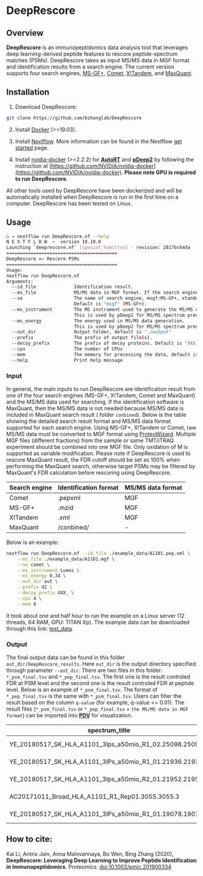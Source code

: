 # DeepRescore
## Overview
**DeepRescore** is an immunopeptidomics data analysis tool that leverages deep learning-derived peptide features to rescore peptide-spectrum matches (PSMs). DeepRescore takes as input MS/MS data in MGF format and identification results from a search engine. The current version supports four search engines, [MS-GF+](https://github.com/MSGFPlus/msgfplus), [Comet](http://comet-ms.sourceforge.net/), [X!Tandem](https://www.thegpm.org/TANDEM/), and [MaxQuant](https://maxquant.org/).

## Installation
1. Download DeepRescore:
```sh
git clone https://github.com/bzhanglab/DeepRescore
```
2. Install [Docker](https://docs.docker.com/install/) (>=19.03).

3. Install [Nextflow](https://www.nextflow.io/docs/latest/getstarted.html). More information can be found in the Nextflow [get started](https://www.nextflow.io/docs/latest/getstarted.html) page.

4. Install [nvidia-docker](https://github.com/NVIDIA/nvidia-docker) (>=2.2.2) for [**AutoRT**](https://github.com/bzhanglab/AutoRT/)  and [**pDeep2**](https://github.com/pFindStudio/pDeep/tree/master/pDeep2) by following the instruction at [https://github.com/NVIDIA/nvidia-docker](https://github.com/NVIDIA/nvidia-docker). **Please note GPU is required to run DeepRescore**.

All other tools used by DeepRescore have been dockerized and will be automatically installed when DeepRescore is run in the first time on a computer. DeepRescore has been tested on Linux.

## Usage

```sh
○ → nextflow run DeepRescore.nf --help
N E X T F L O W  ~  version 19.10.0
Launching `deeprescore.nf` [special_hamilton] - revision: 2817bc64da
=========================================
DeepRescore => Rescore PSMs
=========================================
Usage:
nextflow run DeepRescore.nf
Arguments:
  --id_file              Identification result.
  --ms_file              MS/MS data in MGF format. If the search engine is MaxQuant, this parameter is not useful.
  --se                   The name of search engine, msgf:MS-GF+, xtandem:X!Tandem, comet:Comet or maxquant:MaxQuant.
                         Default is "msgf" (MS-GF+).
  --ms_instrument        The MS instrument used to generate the MS/MS data. 
                         This is used by pDeep2 for MS/MS spectrum prediction. Default is "Lumos".
  --ms_energy            The energy used in MS/MS data generation. 
                         This is used by pDeep2 for MS/MS spectrum prediction. Default is 0.34.
  --out_dir              Output folder, default is "./output"
  --prefix               The prefix of output file(s).
  --decoy_prefix         The prefix of decoy proteins. Default is "XXX_".
  --cpu                  The number of CPUs
  --mem                  The memory for processing the data, default is 8. The unit is G.
  --help                 Print help message

```

### Input
In general, the main inputs to run DeepRescore are identification result from one of the four search engines (MS-GF+, X!Tandem, Comet and MaxQuant) and the MS/MS data used for searching. If the identification software is MaxQuant, then the MS/MS data is not needed because MS/MS data is included in MaxQuant search result ( folder ``conbined``). Below is the table showing the detailed search result format and MS/MS data format supported for each search engine. Using MS-GF+, X!Tandem or Comet, raw MS/MS data must be converted to MGF format using [ProteoWizard](http://www.proteowizard.org/). Multiple MGF files (different fractions) from the sample or same TMT/iTRAQ experiment should be combined into one MGF file. Only oxidation of M is supported as variable modification. Please note if DeepRescore is used to rescore MaxQuant result, the FDR cutoff should be set as 100% when performing the MaxQuant search, otherwise target PSMs may be filtered by MaxQuant's FDR calculation before rescoring using DeepRescore.

| Search engine | Identification format | MS/MS data format |
|---|---|---|
| Comet | .pepxml | MGF |
| MS-GF+ | .mzid | MGF |
| X!Tandem | .xml | MGF |
| MaxQuant | /conbined/ | - |

Below is an example:
```sh
nextflow run DeepRescore.nf --id_file ./example_data/A1101.pep.xml \
	--ms_file ./example_data/A1101.mgf \
	--se comet \
	--ms_instrument Lumos \
	--ms_energy 0.34 \
	--out_dir out \
	--prefix d2 \
	--decoy_prefix XXX_ \
	--cpu 4 \
	--mem 8
```
It took about one and half hour to run the example on a Linux server (12 threads, 64 RAM, GPU: TITAN Xp). The example data can be downloaded through this link: [test_data](http://pdv.zhang-lab.org/data/download/deeprescore/example_data.tar.gz).

### Output
The final output data can be found in this folder `out_dir/DeepRescore_results`. Here `out_dir` is the output directory specified through parameter `--out_dir`. There are two files in this folder: `*_psm_final.tsv` and `*_pep_final.tsv`. The first one is the result controled FDR at PSM level and the second one is the result controled FDR at peptide level. Below is an example of `*_psm_final.tsv`. The format of `*_pep_final.tsv` is the same with `*_psm_final.tsv`. Users can filter the result based on the column `q-value` (for example, q-value <= 0.01). The result files (`*_psm_final.tsv` or `*_pep_final.tsv` + `the MS/MS data in MGF format`) can be imported into [**PDV**](https://github.com/wenbostar/PDV) for visualization.

| spectrum_title                                           | Percolator_score | q_value     | modification                  | Mod_Sequence             | Label | RT     | Mass             | Abs_Mass_Error | Ln_Total_Intensity | Match_Ions_Intensity | Rel_Match_Ions_Intensity | Max_Match_Ion_Intensity | Score  | Pep         | Delta_Score | charge | peptide                  | Proteins              | Delta_RT          | SA                | mz               |
|----------------------------------------------------------|------------------|-------------|-------------------------------|--------------------------|-------|--------|------------------|----------------|--------------------|----------------------|--------------------------|-------------------------|--------|-------------|-------------|--------|--------------------------|-----------------------|-------------------|-------------------|------------------|
| YE_20180517_SK_HLA_A1101_3Ips_a50mio_R1_02.25098.25098.2 | 1.43274          | 5.43478e-05 | Carbamidomethyl of C@23[0.0]; | QVADEGDALVAGGVSQTPSYLSCK | 1     | 59.187 | 2451.16256793088 | 0              | 14.0435918544821   | 11.9698824268126     | 0.125718571751381        | 24026.38671875          | 339.58 | 4.3576e-114 | 283.38      | 2      | QVADEGDALVAGGVSQTPSYLSCK | uc003kfu.4            | 0.130932000000001 | 0.775038384865853 | 1226.58908396544 |
| YE_20180517_SK_HLA_A1101_3IPs_a50mio_R1_01.21936.21936.3 | 1.36464          | 5.43478e-05 | -                             | PLFVNVNDQTNEGIMHESK      | 1     | 52.926 | 2171.03328724    | 0              | 16.183782828437    | 15.7096998670651     | 0.622455610654202        | 520227.46875            | 268.55 | 1.5772e-35  | 235.24      | 3      | PLFVNVNDQTNEGIMHESK      | uc010fur.3;uc002vee.4 | 0.23695           | 0.669018716842519 | 724.685562413335 |
| YE_20180517_SK_HLA_A1101_3Ips_a50mio_R2_01.21952.21952.3 | 1.34864          | 5.43478e-05 | -                             | PLFVNVNDQTNEGIMHESK      | 1     | 52.495 | 2171.03151690128 | 0              | 14.6959014960537   | 14.1948714045837     | 0.605906199334659        | 119562.108398438        | 284.15 | 1.4821e-46  | 248.85      | 3      | PLFVNVNDQTNEGIMHESK      | uc010fur.3;uc002vee.4 | 0.855877999999997 | 0.677688435645182 | 724.684972300427 |
| AC20171011_Broad_HLA_A1101_R1_Rep01.3055.3055.3          | 1.32707          | 5.43478e-05 | -                             | RTLDAKMPRK               | 1     | 11.999 | 1214.69196592591 | 0              | 15.3894885906454   | 14.7015468520804     | 0.502609506923564        | 815314.75               | 201.84 | 0.0048553   | 201.84      | 3      | RTLDAKMPRK               | uc003lvo.4;uc021ygh.2 | 0.168488          | 0.884456468503026 | 405.905121975303 |
| YE_20180517_SK_HLA_A1101_3IPs_a50mio_R1_01.19078.19078.2 | 1.29334          | 5.43478e-05 | -                             | GILAADESVGTMGNR          | 1     | 46.712 | 1489.71904591213 | 0              | 15.0714146779268   | 14.7645814265636     | 0.735773279870115        | 423094.538085938        | 305.7  | 1.1819e-36  | 222.7       | 2      | GILAADESVGTMGNR          | uc004bbk.2            | 0.180505999999994 | 0.862802817911802 | 745.867322956064 |



## How to cite:

Kai Li, Antrix Jain, Anna Malovannaya, Bo Wen, Bing Zhang (2020), **DeepRescore: Leveraging Deep Learning to Improve Peptide Identification in Immunopeptidomics**. Proteomics. [doi:10.1002/pmic.201900334](https://doi.org/10.1002/pmic.201900334)



